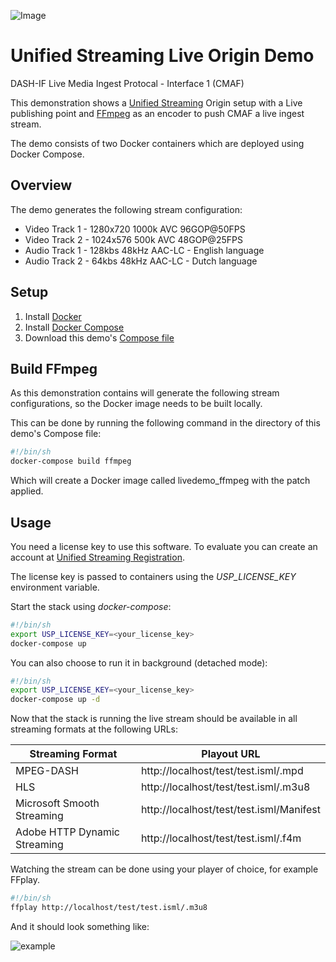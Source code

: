 ![Image](../master/unifiedstreaming-logo-black.jpg?raw=true)
# Unified Streaming Live Origin Demo  
DASH-IF Live Media Ingest Protocal - Interface 1 (CMAF)

This demonstration shows a [Unified Streaming](http://www.unified-streaming.com/products/unified-origin) Origin setup with a Live publishing point and [FFmpeg](https://ffmpeg.org/) as an encoder to push CMAF a live ingest stream.

The demo consists of two Docker containers which are deployed using Docker Compose.

## Overview
The demo generates the following stream configuration:
- Video Track 1 - 1280x720 1000k AVC 96GOP@50FPS
- Video Track 2 - 1024x576 500k AVC 48GOP@25FPS
- Audio Track 1 - 128kbs 48kHz AAC-LC - English language 
- Audio Track 2 - 64kbs 48kHz AAC-LC - Dutch language

## Setup

1. Install [Docker](http://docker.io)
2. Install [Docker Compose](http://docs.docker.com/compose/install/)
3. Download this demo's [Compose file](https://github.com/unifiedstreaming/live-demo/blob/master/docker-compose.yaml)


## Build FFmpeg

As this demonstration contains will generate the following stream configurations, so the Docker image needs to be built locally.

This can be done by running the following command in the directory of this demo's Compose file:

```bash
#!/bin/sh
docker-compose build ffmpeg
```

Which will create a Docker image called livedemo_ffmpeg with the patch applied.


## Usage

You need a license key to use this software. To evaluate you can create an account at [Unified Streaming Registration](https://www.unified-streaming.com/licenses/access).

The license key is passed to containers using the *USP_LICENSE_KEY* environment variable.

Start the stack using *docker-compose*:

```bash
#!/bin/sh
export USP_LICENSE_KEY=<your_license_key>
docker-compose up
```

You can also choose to run it in background (detached mode):

```bash
#!/bin/sh
export USP_LICENSE_KEY=<your_license_key>
docker-compose up -d
```

Now that the stack is running the live stream should be available in all streaming formats at the following URLs:

| Streaming Format | Playout URL |
|------------------|-------------|
| MPEG-DASH | http://localhost/test/test.isml/.mpd |
| HLS | http://localhost/test/test.isml/.m3u8 |
| Microsoft Smooth Streaming | http://localhost/test/test.isml/Manifest |
| Adobe HTTP Dynamic Streaming | http://localhost/test/test.isml/.f4m |


Watching the stream can be done using your player of choice, for example FFplay.

```bash
#!/bin/sh
ffplay http://localhost/test/test.isml/.m3u8
```

And it should look something like:

![example](https://raw.githubusercontent.com/unifiedstreaming/live-demo-cmaf/master/ffmpeg/example_cmaf.png)

